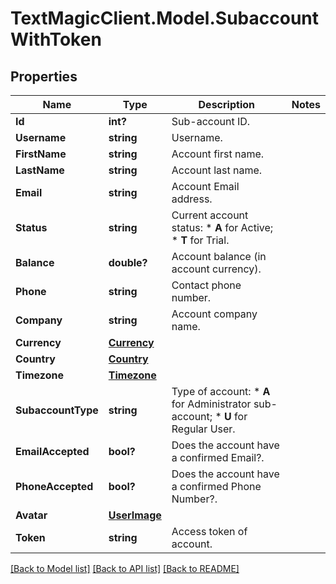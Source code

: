 # TextMagicClient.Model.SubaccountWithToken
## Properties

Name | Type | Description | Notes
------------ | ------------- | ------------- | -------------
**Id** | **int?** | Sub-account ID. | 
**Username** | **string** | Username. | 
**FirstName** | **string** | Account first name. | 
**LastName** | **string** | Account last name. | 
**Email** | **string** | Account Email address. | 
**Status** | **string** | Current account status: * **A** for Active; * **T** for Trial.  | 
**Balance** | **double?** | Account balance (in account currency). | 
**Phone** | **string** | Contact phone number. | 
**Company** | **string** | Account company name. | 
**Currency** | [**Currency**](Currency.md) |  | 
**Country** | [**Country**](Country.md) |  | 
**Timezone** | [**Timezone**](Timezone.md) |  | 
**SubaccountType** | **string** | Type of account: *   **A** for Administrator sub-account; *   **U** for Regular User.  | 
**EmailAccepted** | **bool?** | Does the account have a confirmed Email?. | 
**PhoneAccepted** | **bool?** | Does the account have a confirmed Phone Number?. | 
**Avatar** | [**UserImage**](UserImage.md) |  | 
**Token** | **string** | Access token of account. | 

[[Back to Model list]](../README.md#documentation-for-models) [[Back to API list]](../README.md#documentation-for-api-endpoints) [[Back to README]](../README.md)

